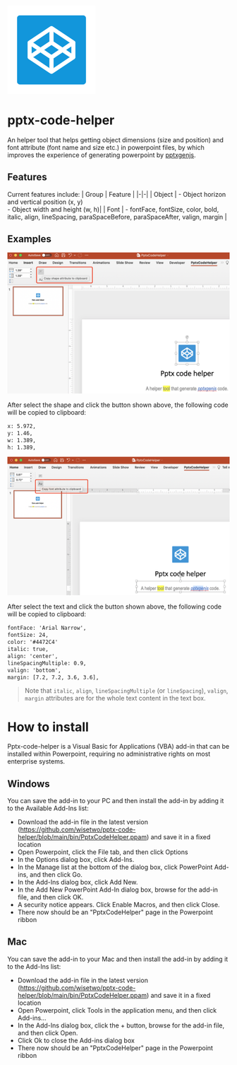 
![Alt text](img/codepen-square-fill.png?raw=true "pptx-code-helper")

# pptx-code-helper
An helper tool that helps getting object dimensions (size and position) and font attribute (font name and size etc.) in powerpoint files, by which improves the experience of generating powerpoint by [pptxgenjs](https://github.com/gitbrent/PptxGenJS). 

## Features
 Current features include:
 | Group | Feature |
 |-|-|
 | Object | - Object horizon and vertical position (x, y)<br>- Object width and height (w, h)|
 | Font | - fontFace, fontSize, color, bold, italic, align, lineSpacing, paraSpaceBefore, paraSpaceAfter, valign, margin |
 
## Examples

![Alt text](img/shape-attribute.png?raw=true "shape-attribute")

After select the shape and click the button shown above, the following code will be copied to clipboard:

```
x: 5.972,
y: 1.46,
w: 1.389,
h: 1.389,
```

![Alt text](img/font-attribute.png?raw=true "font-attribute")

After select the text and click the button shown above, the following code will be copied to clipboard:

```
fontFace: 'Arial Narrow',
fontSize: 24,
color: '#4472C4'
italic: true,
align: 'center',
lineSpacingMultiple: 0.9,
valign: 'bottom',
margin: [7.2, 7.2, 3.6, 3.6],
```
> Note that `italic`, `align`, `lineSpacingMultiple` (or `lineSpacing`), `valign`, `margin` attributes are for the whole text content in the text box.

# How to install 
Pptx-code-helper is a Visual Basic for Applications (VBA) add-in that can be installed within Powerpoint, requiring no administrative rights on most enterprise systems.

## Windows
You can save the add-in to your PC and then install the add-in by adding it to the Available Add-Ins list:
- Download the add-in file in the latest version (https://github.com/wisetwo/pptx-code-helper/blob/main/bin/PptxCodeHelper.ppam) and save it in a fixed location
- Open Powerpoint, click the File tab, and then click Options
- In the Options dialog box, click Add-Ins.
- In the Manage list at the bottom of the dialog box, click PowerPoint Add-ins, and then click Go.
- In the Add-Ins dialog box, click Add New.
- In the Add New PowerPoint Add-In dialog box, browse for the add-in file, and then click OK.
- A security notice appears. Click Enable Macros, and then click Close.
- There now should be an "PptxCodeHelper" page in the Powerpoint ribbon

## Mac
You can save the add-in to your Mac and then install the add-in by adding it to the Add-Ins list:
- Download the add-in file in the latest version (https://github.com/wisetwo/pptx-code-helper/blob/main/bin/PptxCodeHelper.ppam) and save it in a fixed location
- Open Powerpoint, click Tools in the application menu, and then click Add-ins...
- In the Add-Ins dialog box, click the + button, browse for the add-in file, and then click Open.
- Click Ok to close the Add-ins dialog box
- There now should be an "PptxCodeHelper" page in the Powerpoint ribbon
